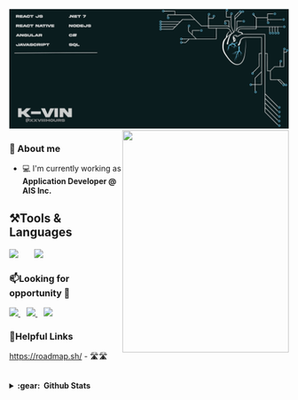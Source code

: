 
<img src="https://raw.githubusercontent.com/xxviiihours/itsme/main/image/github-cover.jpg">



<img height="400" width="300" align="right" src="https://media.giphy.com/media/M9gbBd9nbDrOTu1Mqx/giphy.gif" />

<h3 alight="left">📖 About me </h3>

* 💻 I'm currently working as **Application Developer @ AIS Inc.**

## ⚒️Tools & Languages

<p align="left">
  <img src="https://skillicons.dev/icons?i=js,html,css,bootstrap,nodejs,react,redux,angular&perline=4" />
  &ensp;&ensp;&ensp;
  <img src="https://skillicons.dev/icons?i=cs,dotnet,azure,docker,vscode,git,mysql,mongodb&perline=4" />
</p>

<h3 align="left">📫Looking for opportunity 💼</h3>

<p align="left">
  <a href="https://www.linkedin.com/in/kevin-macalalag/" target="_blank">
    <img src="https://img.shields.io/badge/LinkedIn-0077B5?style=for-the-badge&logo=linkedin&logoColor=white" />
  </a>
  &ensp;
  <a href="mailto:kvnmacalalag@gmail.com">
    <img src="https://img.shields.io/badge/Gmail-D14836?style=for-the-badge&logo=gmail&logoColor=white" />
  </a>
  &ensp;
  <a href="https://discordapp.com/users/619833478791561257" target="_blank">
    <img src="https://img.shields.io/badge/Discord-5865F2?style=for-the-badge&logo=discord&logoColor=white" />
  </a>
</p>


<h3 align="left">📝Helpful Links</h3>

https://roadmap.sh/ - 🛣️🛣️
&nbsp;&nbsp;

##

<details close="true">
  <summary><b>:gear: &nbsp;Github Stats</b></summary>  
    <div align="center">
     <img style="margin-left:20px" height="150px" src="https://github-readme-stats.vercel.app/api/top-langs/?username=xxviiihours&show_icons=true&locale=en&layout=compact" alt="xxviihours" />
     <img style="margin-right:20px" height="150px" src="https://github-readme-stats.vercel.app/api?username=xxviiihours&show_icons=true&theme=dark)" />
    </div>
</details> 




